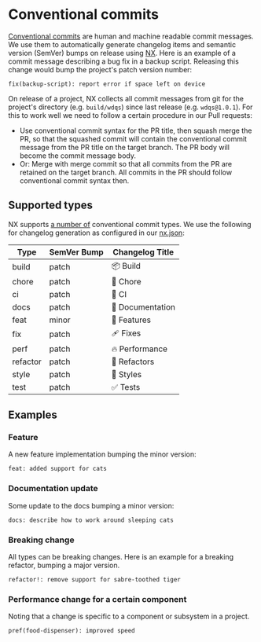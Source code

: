 # Conventional commits

[Conventional commits](https://www.conventionalcommits.org/en/v1.0.0/) are human and machine readable commit messages. We use them to automatically generate changelog items and semantic version (SemVer) bumps on release using [NX](https://nx.dev). Here is an example of a commit message describing a bug fix in a backup script. Releasing this change would bump the project's patch version number:

```
fix(backup-script): report error if space left on device
```

On release of a project, NX collects all commit messages from git for the project's directory (e.g. `build/wdqs`) since last release (e.g. `wdqs@1.0.1`). For this to work well we need to follow a certain procedure in our Pull requests:

- Use conventional commit syntax for the PR title, then squash merge the PR, so that the squashed commit will contain the conventional commit message from the PR title on the target branch. The PR body will become the commit message body.
- Or: Merge with merge commit so that all commits from the PR are retained on the target branch. All commits in the PR should follow conventional commit syntax then.

## Supported types

NX supports [a number of](https://github.com/nrwl/nx/blob/db10812da789cd48d3a722628a00feda9d0e3810/packages/nx/src/command-line/release/config/conventional-commits.ts) conventional commit types. We use the following for changelog generation as configured in our [nx.json](https://github.com/wmde/wikibase-release-pipeline/blob/main/nx.json):

| Type     | SemVer Bump | Changelog Title  |
| -------- | ----------- | ---------------- |
| build    | patch       | 📦 Build         |
| chore    | patch       | 🏡 Chore         |
| ci       | patch       | 🤖 CI            |
| docs     | patch       | 📖 Documentation |
| feat     | minor       | 🚀 Features      |
| fix      | patch       | 🩹 Fixes         |
| perf     | patch       | 🔥 Performance   |
| refactor | patch       | 💅 Refactors     |
| style    | patch       | 🎨 Styles        |
| test     | patch       | ✅ Tests         |

## Examples

### Feature

A new feature implementation bumping the minor version:

```
feat: added support for cats
```

### Documentation update

Some update to the docs bumping a minor version:

```
docs: describe how to work around sleeping cats
```


### Breaking change

All types can be breaking changes. Here is an example for a breaking refactor, bumping a major version.

```
refactor!: remove support for sabre-toothed tiger
```

### Performance change for a certain component

Noting that a change is specific to a component or subsystem in a project.

```
pref(food-dispenser): improved speed
```
